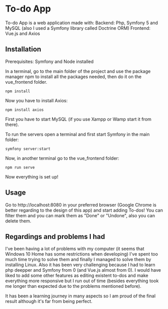 # To-do App

To-do App is a web application made with:
Backend: Php, Symfony 5 and MySQL (also I used a Symfony library called Doctrine ORM)
Frontend: Vue.js and Axios

## Installation
Prerequisites: Symfony and Node installed

In a terminal, go to the main folder of the project and use the package manager npm to install all the packages needed, then do it on the vue_frontend folder.

```
npm install
```
Now you have to install Axios:

```
npm install axios
```
First you have to start MySQL (if you use Xampp or Wamp start it from there).

To run the servers open a terminal and first start Symfony in the main folder: 

```
symfony server:start
```
Now, in another terminal go to the vue_frontend folder:
```
npm run serve
```
Now everything is set up!

## Usage

Go to http://localhost:8080 in your preferred browser (Google Chrome is better regarding to the design of this app) and start adding To-dos!
You can filter them and you can mark them as "Done" or "Undone", also you can delete them.


## Regardings and problems I had

I've been having a lot of problems with my computer (it seems that Windows 10 Home has some restrictions when developing) I've spent too much time trying to solve them and finally I managed to solve them by installing Linux. Also it has been very challenging because I had to learn php deepper and Symfony from 0 (and Vue.js almost from 0).
I would have liked to add some other features as editing existent to-dos and make everything more responsive but I run out of time (besides everything took me longer than expected due to the problems mentioned before).

It has been a learning journey in many aspects so I am proud of the final result although it's far from being perfect.